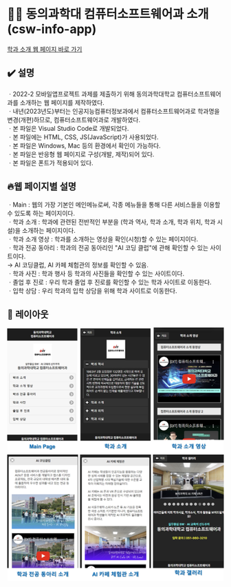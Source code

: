 # 👨‍💻 동의과학대 컴퓨터소프트웨어과 소개 (csw-info-app)

[학과 소개 웹 페이지 바로 가기](https://SeulJaeHyuk.github.io/csw-info-app/) <br>

## ✔️ 설명
ㆍ2022-2 모바일앱프로젝트 과제를 제출하기 위해 동의과학대학교 컴퓨터소프트웨어과를 소개하는 웹 페이지를 제작하였다. <br>
ㆍ내년(2023년도)부터는 인공지능컴퓨터정보과에서 컴퓨터소프트웨어과로 학과명을 변경(개편)하므로, 컴퓨터소프트웨어과로 개발하였다. <br>
ㆍ본 파일은 Visual Studio Code로 개발되었다. <br>
ㆍ본 파일에는 HTML, CSS, JS(JavaScript)가 사용되었다. <br>
ㆍ본 파일은 Windows, Mac 등의 환경에서 확인이 가능하다. <br>
ㆍ본 파일은 반응형 웹 페이지로 구성(개발, 제작)되어 있다. <br>
ㆍ본 파일은 폰트가 적용되어 있다. <br>

## 🔥웹 페이지별 설명
ㆍMain : 웹의 가장 기본인 메인메뉴로써, 각종 메뉴들을 통해 다른 서비스들을 이용할 수 있도록 하는 페이지이다. <br>
ㆍ학과 소개 : 학과에 관련된 전반적인 부분을 (학과 역사, 학과 소개, 학과 위치, 학과 시설)을 소개하는 페이지이다. <br>
ㆍ학과 소개 영상 : 학과를 소개하는 영상을 확인(시청)할 수 있는 페이지이다. <br>
ㆍ학과 전공 동아리 : 학과의 전공 동아리인 "AI 코딩 클럽"에 관해 확인할 수 있는 사이트이다. <br>
     → AI 코딩클럽, AI 카페 체험관의 정보를 확인할 수 있음. <br>
ㆍ학과 사진 : 학과 행사 등 학과의 사진들을 확인할 수 있는 사이트이다. <br>
ㆍ졸업 후 진로 : 우리 학과 졸업 후 진로를 확인할 수 있는 학과 사이트로 이동한다. <br>
ㆍ입학 상담 : 우리 학과의 입학 상담을 위해 학과 사이트로 이동한다.


## 📱 레이아웃
![레이아웃](https://github.com/SeulJaeHyuk/csw-info-app/blob/main/image/main.jpg) <br>
![레이아웃](https://github.com/SeulJaeHyuk/csw-info-app/blob/main/image/main2.jpg)
